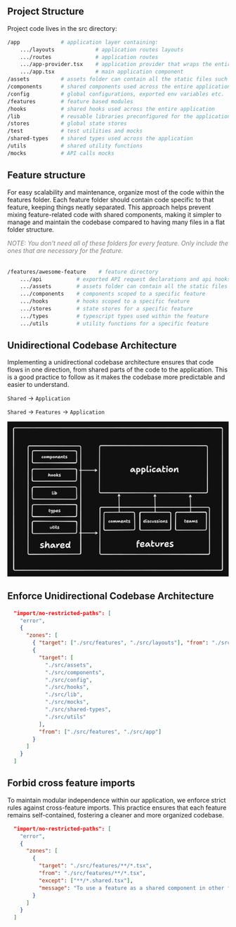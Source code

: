 ## Project Structure

Project code lives in the src directory:

```sh
/app             # application layer containing:
    .../layouts             # application routes layouts
    .../routes              # application routes
    .../app-provider.tsx    # application provider that wraps the entire application with global providers.
    .../app.tsx             # main application component
/assets          # assets folder can contain all the static files such as images, fonts, etc.
/components      # shared components used across the entire application
/config          # global configurations, exported env variables etc.
/features        # feature based modules
/hooks           # shared hooks used across the entire application
/lib             # reusable libraries preconfigured for the application
/stores          # global state stores
/test            # test utilities and mocks
/shared-types    # shared types used across the application
/utils           # shared utility functions
/mocks           # API calls mocks
```

## Feature structure

For easy scalability and maintenance, organize most of the code within the features folder. Each feature folder should contain code specific to that feature, keeping things neatly separated. This approach helps prevent mixing feature-related code with shared components, making it simpler to manage and maintain the codebase compared to having many files in a flat folder structure.

<span style="color: gray; font-style: italic;">
    NOTE: You don't need all of these folders for every feature. Only include the ones that are necessary for the feature.
    </br></br>
</span>

```sh
/features/awesome-feature    # feature directory
    .../api           # exported API request declarations and api hooks related to a specific feature
    .../assets        # assets folder can contain all the static files for a specific feature
    .../components    # components scoped to a specific feature
    .../hooks         # hooks scoped to a specific feature
    .../stores        # state stores for a specific feature
    .../types         # typescript types used within the feature
    .../utils         # utility functions for a specific feature
```

## Unidirectional Codebase Architecture

Implementing a unidirectional codebase architecture ensures that code flows in one direction, from shared parts of the code to the application.
This is a good practice to follow as it makes the codebase more predictable and easier to understand.

`Shared` → `Application`

`Shared` → `Features` → `Application`

![Unidirectional Codebase Architecture diagram](assets/unidirectional-codebase.png)

## Enforce Unidirectional Codebase Architecture

```json
  "import/no-restricted-paths": [
    "error",
    {
      "zones": [
        { "target": ["./src/features", "./src/layouts"], "from": "./src/app" },
        {
          "target": [
            "./src/assets",
            "./src/components",
            "./src/config",
            "./src/hooks",
            "./src/lib",
            "./src/mocks",
            "./src/shared-types",
            "./src/utils"
          ],
          "from": ["./src/features", "./src/app"]
        }
      ]
    }
  ]
```

## Forbid cross feature imports

To maintain modular independence within our application, we enforce strict rules against cross-feature imports. This practice ensures that each feature remains self-contained, fostering a cleaner and more organized codebase.

```json
  "import/no-restricted-paths": [
    "error",
    {
      "zones": [
        {
          "target": "./src/features/**/*.tsx",
          "from": "./src/features/**/*.tsx",
          "except": ["**/*.shared.tsx"],
          "message": "To use a feature as a shared component in other features, add the middle extension '.shared' to the filename (e.g., 'feature.shared.tsx')."
        }
      ]
    }
  ]
```

